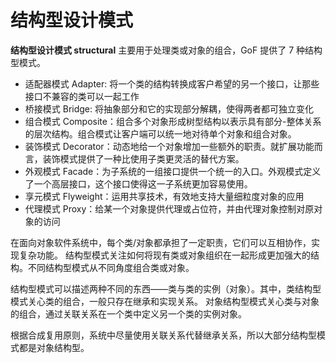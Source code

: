 # 结构型设计模式

**结构型设计模式 structural** 主要用于处理类或对象的组合，GoF 提供了 7 种结构型模式。

- 适配器模式 Adapter: 将一个类的结构转换成客户希望的另一个接口，让那些接口不兼容的类可以一起工作
- 桥接模式 Bridge: 将抽象部分和它的实现部分解耦，使得两者都可独立变化
- 组合模式 Composite：组合多个对象形成树型结构以表示具有部分-整体关系的层次结构。组合模式让客户端可以统一地对待单个对象和组合对象。
- 装饰模式 Decorator：动态地给一个对象增加一些额外的职责。就扩展功能而言，装饰模式提供了一种比使用子类更灵活的替代方案。
- 外观模式 Facade：为子系统的一组接口提供一个统一的入口。外观模式定义了一个高层接口，这个接口使得这一子系统更加容易使用。
- 享元模式 Flyweight：运用共享技术，有效地支持大量细粒度对象的应用
- 代理模式 Proxy：给某一个对象提供代理或占位符，并由代理对象控制对原对象的访问

在面向对象软件系统中，每个类/对象都承担了一定职责，它们可以互相协作，实现复杂功能。
结构型模式关注如何将现有类或对象组织在一起形成更加强大的结构。不同结构型模式从不同角度组合类或对象。

结构型模式可以描述两种不同的东西——类与类的实例（对象）。其中，类结构型模式关心类的组合，一般只存在继承和实现关系。
对象结构型模式关心类与对象的组合，通过关联关系在一个类中定义另一个类的实例对象。

根据合成复用原则，系统中尽量使用关联关系代替继承关系，所以大部分结构型模式都是对象结构型。
